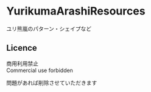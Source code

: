 YurikumaArashiResources
=======================
ユリ熊嵐のパターン・シェイプなど

Licence
-------
商用利用禁止  
Commercial use forbidden

問題があれば削除させていただきます
